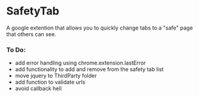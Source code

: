 # SafetyTab
A google extention that allows you to quickly change tabs to a "safe" page that others can see. 

### To Do:
* add error handling using chrome.extension.lastError
* add functionality to add and remove from the safety tab list
* move jquery to ThirdParty folder
* add function to validate urls
* avoid callback hell
